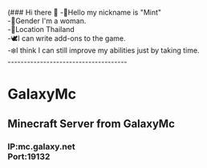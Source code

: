 (### Hi there 👋
-🌱Hello my nickname is "Mint" </br>
-🎀Gender I'm a woman. </br>
-🔹Location Thailand </br>
-🕊️I can write add-ons to the game. </br>
-❄️I think I can still improve my abilities just by taking time. </br>
------------------------------------- </br>
<h1> GalaxyMc
<h2> Minecraft Server from GalaxyMc
<h3> IP:mc.galaxy.net </br>
Port:19132 </br>
